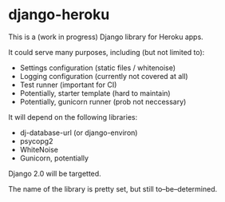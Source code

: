 # django-heroku

This is a (work in progress) Django library for Heroku apps.

It could serve many purposes, including (but not limited to):

- Settings configuration (static files / whitenoise)
- Logging configuration (currently not covered at all)
- Test runner (important for CI)
- Potentially, starter template (hard to maintain)
- Potentially, gunicorn runner (prob not neccessary)

It will depend on the following libraries:

- dj-database-url (or django-environ)
- psycopg2
- WhiteNoise
- Gunicorn, potentially


Django 2.0 will be targetted.


The name of the library is pretty set, but still to–be–determined.
